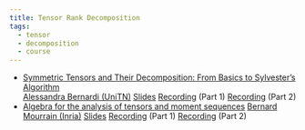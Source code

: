 ```yaml
---
title: Tensor Rank Decomposition
tags:
  - tensor
  - decomposition
  - course
---
```

- [Symmetric Tensors and Their Decomposition: From Basics to Sylvester’s Algorithm](https://drive.google.com/file/d/1d8korrLbzTgmMrnWVQQLZBcUK-AaGt8n/view?usp=sharing)   
	  [Alessandra Bernardi (UniTN)](https://webapps.unitn.it/du/it/Persona/PER0061203/Curriculum) 
	   [Slides](https://drive.google.com/file/d/1YCFqzxkjvBoV42dBvmwfcB_tAmCG20vb/view?usp=sharing) [Recording](https://www.youtube.com/watch?v=jtNYJ5tg9fg) (Part 1) [Recording](https://youtu.be/sYdgTN6aIfA) (Part 2)
-  [Algebra for the analysis of tensors and moment sequences](https://drive.google.com/file/d/1WSSWsfXtLyLx_SXwt8-D3DEjQ5LCyJqK/view?usp=drive_link)
	  [Bernard Mourrain (Inria)](https://www-sop.inria.fr/members/Bernard.Mourrain/) 
	  [Slides](https://drive.google.com/file/d/1hmBzUDefco-eU1S0WDEl4M0NLj2y9nqd/view?usp=sharing)  [Recording](https://www.youtube.com/watch?v=jaCXl0yxYXQ) (Part 1)  [Recording](https://youtu.be/dTIwl_2e-4A) (Part 2)
